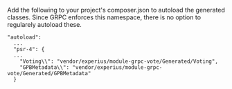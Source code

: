 Add the following to your project's composer.json to autoload the generated classes.
Since GRPC enforces this namespace, there is no option to regularely autoload these.

```
"autoload":
  ...
  "psr-4": {
  ...
    "Voting\\": "vendor/experius/module-grpc-vote/Generated/Voting",
    "GPBMetadata\\": "vendor/experius/module-grpc-vote/Generated/GPBMetadata"
  }
```
